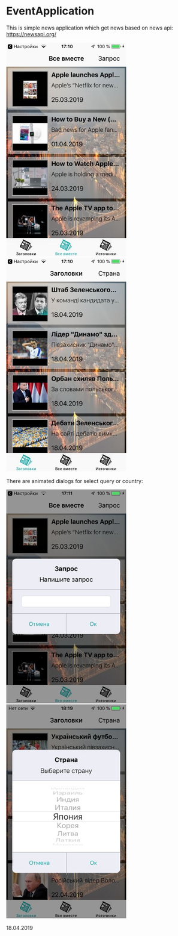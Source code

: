 # EventApplication

This is simple news application which get news based on news api: https://newsapi.org/

![alt text](https://github.com/Icar05/EventApplication/blob/master/iOSNewsEverything.jpg)    ![alt text](https://github.com/Icar05/EventApplication/blob/master/iOSNewsHeaders.jpg)


There are animated dialogs for select query or country:

![alt text](https://github.com/Icar05/EventApplication/blob/master/iOSNewsQuery.jpg)   ![alt text](https://github.com/Icar05/EventApplication/blob/master/IMG-0041.jpg) 

18.04.2019
